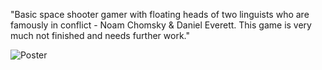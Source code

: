 "Basic space shooter gamer with floating heads of two linguists who are famously in conflict - Noam Chomsky & Daniel Everett. 
This game is very much not finished and needs further work."

![Poster](https://github.com/yourusername/chomsky_game/raw/s.png)

